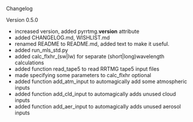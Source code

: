 Changelog

Version 0.5.0
* increased version, added pyrrtmg.__version__ attribute
* added CHANGELOG.md, WISHLIST.md
* renamed README to README.md, added text to make it useful.
* added run_mls_std.py
* added calc_flxhr_(sw|lw) for separate (short|long)wavelength calculations
* added function read_tape5 to read RRTMG tape5 input files
* made specifying some parameters to calc_flxhr optional
* added function add_atm_input to automagically add some atmospheric inputs
* added function add_cld_input to automagically adds unused cloud inputs
* added function add_aer_input to automagically adds unused aerosol inputs


